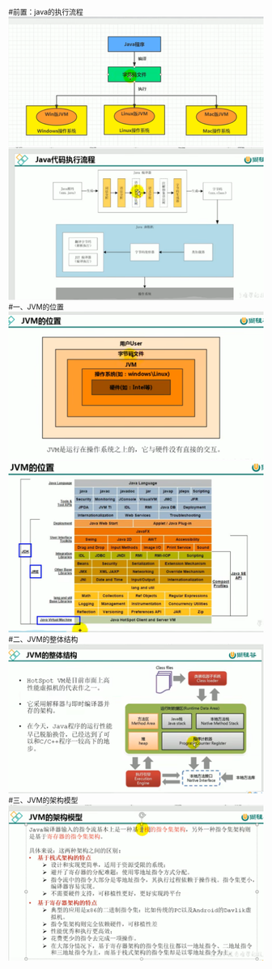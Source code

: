 #前置：java的执行流程
![1](JVM_pic/JVM04.png)
![1](JVM_pic/JVM05.png)
#一、JVM的位置
![1](JVM_pic/JVM01.png)
![1](JVM_pic/JVM02.png)
#二、JVM的整体结构
![1](JVM_pic/JVM03.png)
#三、JVM的架构模型
![1](JVM_pic/JVM06.png)